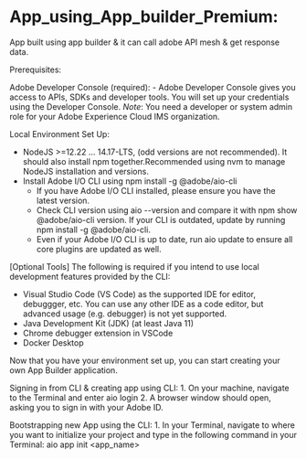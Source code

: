 # App_using_App_builder_Premium:

App built using app builder &amp; it can call adobe API mesh &amp; get response data. 

Prerequisites:

Adobe Developer Console (required):
            - Adobe Developer Console gives you access to APIs, SDKs and developer tools. You will set up your credentials using the Developer Console.
*Note*: You need a developer or system admin role for your Adobe Experience Cloud IMS organization.

Local Environment Set Up:
- NodeJS >=12.22 ... 14.17-LTS, (odd versions are not recommended). It should also install npm together.Recommended using nvm to manage NodeJS installation and versions.
- Install Adobe I/O CLI using npm install -g @adobe/aio-cli
     - If you have Adobe I/O CLI installed, please ensure you have the latest version.
     - Check CLI version using aio --version and compare it with npm show @adobe/aio-cli version. If your CLI is outdated, update by running npm install -g              @adobe/aio-cli.
     - Even if your Adobe I/O CLI is up to date, run aio update to ensure all core plugins are updated as well.

[Optional Tools]
The following is required if you intend to use local development features provided by the CLI:

- Visual Studio Code (VS Code) as the supported IDE for editor, debuggger, etc. You can use any other IDE as a code editor, but advanced usage (e.g. debugger) is not yet supported.
- Java Development Kit (JDK) (at least Java 11)
- Chrome debugger extension in VSCode
- Docker Desktop

Now that you have your environment set up, you can start creating your own App Builder application.

Signing in from CLI & creating app using CLI:
      1. On your machine, navigate to the Terminal and enter aio login
      2. A browser window should open, asking you to sign in with your Adobe ID.
      
Bootstrapping new App using the CLI:
      1. In your Terminal, navigate to where you want to initialize your project and type in the following command in your Terminal:
            aio app init <app_name>


